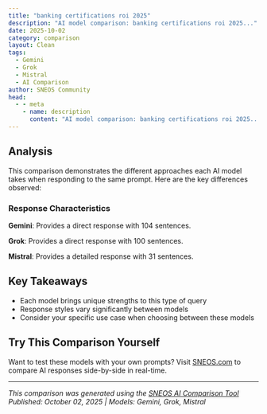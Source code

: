 ```yaml
---
title: "banking certifications roi 2025"
description: "AI model comparison: banking certifications roi 2025..."
date: 2025-10-02
category: comparison
layout: Clean
tags:
  - Gemini
  - Grok
  - Mistral
  - AI Comparison
author: SNEOS Community
head:
  - - meta
    - name: description
      content: "AI model comparison: banking certifications roi 2025..."
---
```


<ChatComparison
  title="banking certifications roi 2025"
  prompt="banking certifications roi 2025"
  :responses='{"Gemini": "Okay, let\u0027s break down the Return on Investment (ROI) of banking certifications in 2025. It\u0027s impossible to give definitive numbers (ROI calculations are highly individual), but I can provide a framework for thinking about it, factors to consider, and some likely trends.\n\n**Key Framework: Understanding ROI**\n\nROI is essentially: ((Benefit - Cost) / Cost) * 100\n\n* **Benefit:** Increased salary, better job opportunities, faster promotions, greater job security, enhanced skills, improved performance, network expansion, and potentially higher bonuses.\n* **Cost:** Exam fees, study materials (books, courses, practice exams), membership fees, time spent studying (potentially lost income from not working those hours), travel expenses (if applicable).\n\n**Factors Influencing ROI in 2025**\n\n1. **The Specific Certification:** This is the single biggest factor. Some certifications are highly valued by employers and directly correlate with increased earning potential. Others are less impactful.\n\n2. **Your Current Role and Experience:** A certification will have a different impact on someone just starting in banking versus someone with 10 years of experience. Entry-level certifications can be a significant boost, while senior professionals may need more specialized, advanced credentials.\n\n3. **Your Career Goals:** Are you trying to move into a specific area (e.g., risk management, wealth management, compliance)? A certification directly related to that field will have a much higher ROI than a general banking certification.\n\n4. **The Demand for the Skill Set:** Some areas of banking are experiencing high demand (e.g., cybersecurity, data analytics, sustainable finance). Certifications in those areas are likely to have a higher ROI.\n\n5. **Employer Recognition and Support:** Some banks actively encourage and reward employees for obtaining certifications. They may offer tuition reimbursement, bonuses, or promotions.\n\n6. **Your Ability to Apply the Knowledge:** A certification is only valuable if you can demonstrate the skills and knowledge you\u0027ve gained in your job. Simply having the letters after your name isn\u0027t enough.\n\n7. **Networking Opportunities:** Some certifications come with membership in professional organizations, which can open doors to networking, mentorship, and job opportunities. Factor this into the \u0022benefit\u0022 side of the ROI.\n\n8. **The changing banking landscape:** With the increase in fintech and the rise of digital banking, certifications related to these areas will become increasingly valuable.\n**Certifications to Consider (and Potential ROI Considerations for 2025):**\n\n* **General Banking/Financial Services:**\n * **Series 7, 63, 65, 66 (FINRA):** These are licenses, not certifications, but essential for many roles involving securities. *ROI:* Very high if required for your job; no ROI if not necessary.\n * **Certified Financial Planner (CFP):** For financial advisors. *ROI:* Potentially high, especially with the aging population and increasing demand for financial planning services. Requires significant study and experience.\n * **Chartered Financial Analyst (CFA):** Highly respected, covers investment management. *ROI:* High for portfolio managers, analysts, and other investment professionals. Very demanding.\n * **Accredited Financial Analyst (AFA):** Similar to the CFA, also covers investment management. *ROI:* Lower than CFA but potentially a more streamlined path.\n * **Certified Bank Auditor (CBA):** For internal auditors. *ROI:* Good if you\u0027re in internal audit, provides credibility and career advancement opportunities.\n * **Financial Risk Manager (FRM):** For risk management professionals. *ROI:* High, especially with increased regulatory scrutiny and the growing importance of risk management.\n * **Certified Anti-Money Laundering Specialist (CAMS):** For compliance professionals. *ROI:* High, given increasing regulatory focus on AML.\n * **Certified Public Accountant (CPA):** Primarily for accounting, but relevant to banking. *ROI:* High for accounting and finance roles, provides a strong foundation.\n* **Specialized/Emerging Areas:**\n * **Certified Information Systems Security Professional (CISSP) / Certified Information Security Manager (CISM):** For cybersecurity professionals. *ROI:* Very high, given the growing threat of cybercrime in the financial industry.\n * **Certified Data Professional (CDP):** For data analysts and data scientists. *ROI:* High as banks increasingly rely on data-driven decision making.\n * **Project Management Professional (PMP):** For project managers. *ROI:* Good if you\u0027re in a project management role, demonstrates competence and improves project outcomes.\n * **Certifications related to Blockchain and Cryptocurrency:** (e.g., Certified Bitcoin Professional). *ROI:* Potentially high in the long term, especially if you\u0027re working in innovative finance or developing blockchain-based solutions. More speculative at this point.\n * **Certifications related to ESG (Environmental, Social, and Governance) / Sustainable Finance:** (e.g., CFA Certificate in ESG Investing) *ROI:* Growing rapidly as investors and regulators demand more sustainable practices.\n * **Certified Treasury Professional (CTP):** For those in treasury management. *ROI:* Good in a very specific role.\n * **Certified Digital Banker (CDB):** for those in digital transformation of banking. *ROI:* Growing as digital banking becomes more prevalent.\n\n**Likely Trends Affecting ROI in 2025:**\n\n* **Increased Focus on Technology and Data:** Certifications related to data analytics, cybersecurity, cloud computing, and AI will likely see increased demand and higher ROI.\n* **Growing Importance of Compliance and Risk Management:** Regulatory scrutiny is unlikely to decrease, so certifications in AML, risk management, and compliance will remain valuable.\n* **The Rise of Sustainable Finance:** ESG investing is becoming mainstream, driving demand for professionals with expertise in this area.\n* **Digital Transformation:** As banks embrace digital technologies, certifications related to digital banking, fintech, and customer experience will become more important.\n* **Micro-Credentials and Stackable Certifications:** Shorter, more focused training programs and certifications may become more popular, allowing professionals to develop specific skills quickly. These can be \u0022stacked\u0022 to build a more comprehensive skill set.\n\n**How to Estimate YOUR ROI:**\n\n1. **Research Salary Data:** Use websites like Glassdoor, Salary.com, Payscale, and LinkedIn to research the average salary for professionals with the certification you\u0027re considering in your location and with your experience level. Compare this to your current salary.\n2. **Talk to Professionals:** Network with people who have the certification you\u0027re interested in. Ask them about their experience, how the certification has helped their career, and what kind of salary increase they\u0027ve seen.\n3. **Consider Employer Support:** Find out if your employer offers tuition reimbursement, bonuses, or promotions for obtaining certifications.\n4. **Factor in Time Commitment:** Be realistic about how much time you\u0027ll need to study and prepare for the exam. Consider the opportunity cost of not working during that time.\n5. **Project Future Career Growth:** Think about how the certification will help you advance in your career over the next 3-5 years. Will it open doors to new opportunities or allow you to take on more challenging and higher-paying roles?\n\n**Example Scenario:**\n\nLet\u0027s say you\u0027re a compliance officer considering getting a CAMS certification.\n\n* **Cost:** Exam fee ($1,695), study materials ($500), membership fee ($295), time spent studying (approximately 100 hours).\n* **Benefit:** You research and find that CAMS-certified compliance officers in your area earn on average $10,000 more per year than those without the certification. You also believe it will increase your chances of promotion.\n\n**ROI Calculation (Simplified):**\n\n* Cost: $1,695 \u002B $500 \u002B $295 = $2,490 (ignoring the cost of time)\n* Benefit (Year 1): $10,000\n* ROI (Year 1): (($10,000 - $2,490) / $2,490) * 100 = ~301%\n\nIn this simplified example, the ROI is very high in the first year. Keep in mind it does not factor in the cost of your time spent studying.\n\n**Important Considerations:**\n\n* **This is just an example.** Actual ROI will vary depending on individual circumstances.\n* **Focus on Quality:** Choose reputable certification programs that are well-recognized by employers.\n* **Continuous Learning:** The banking industry is constantly evolving, so it\u0027s important to stay up-to-date on the latest trends and developments. Consider ongoing professional development after obtaining your certification.\n* **Soft Skills:** Don\u0027t neglect soft skills like communication, leadership, and problem-solving. Certifications can enhance your technical skills, but soft skills are essential for career success.\n\nBy carefully considering these factors and conducting thorough research, you can make informed decisions about which banking certifications are most likely to provide a strong ROI for your career in 2025. Good luck!\n", "Grok": "Determining the Return on Investment (ROI) for banking certifications in 2025 involves evaluating the potential career benefits, costs, and market trends affecting the financial services industry. While exact figures and outcomes depend on individual circumstances, economic conditions, and specific certifications, I can provide a framework and insights based on current data and projected trends up to 2025.\n\n### Key Banking Certifications and Their Relevance in 2025\nBanking certifications can enhance skills, credibility, and career opportunities. Below are some popular certifications and their expected relevance:\n\n1. **Certified Financial Analyst (CFA)** \n - **Focus**: Investment management, portfolio analysis, and financial modeling.\n - **Cost**: Approximately $2,500\u2013$4,500 (including exam fees and study materials).\n - **ROI Potential**: High. CFA holders often see salary increases of 20\u201350% post-certification, with roles in investment banking, asset management, and hedge funds. By 2025, demand for CFAs is expected to grow due to increasing complexity in global markets and sustainable investing trends.\n - **Target Salary**: $100,000\u2013$200,000 annually for mid- to senior-level roles.\n\n2. **Certified Public Accountant (CPA)** \n - **Focus**: Accounting, auditing, and financial reporting in banking contexts.\n - **Cost**: $1,500\u2013$3,000.\n - **ROI Potential**: Moderate to High. CPAs in banking can transition to roles like financial controller or compliance officer. With regulatory scrutiny increasing by 2025, CPAs will remain valuable.\n - **Target Salary**: $80,000\u2013$150,000.\n\n3. **Chartered Alternative Investment Analyst (CAIA)** \n - **Focus**: Alternative investments (hedge funds, private equity, real assets).\n - **Cost**: Around $2,500\u2013$3,000.\n - **ROI Potential**: Moderate to High. As alternative investments grow (projected to reach $17 trillion by 2025 per Preqin), CAIA holders may see strong demand.\n - **Target Salary**: $90,000\u2013$180,000.\n\n4. **Financial Risk Manager (FRM)** \n - **Focus**: Risk management, a critical area in banking.\n - **Cost**: $1,000\u2013$2,000.\n - **ROI Potential**: High. With cybersecurity risks and regulatory changes accelerating through 2025, FRM certification is increasingly relevant for roles in risk analysis and compliance.\n - **Target Salary**: $90,000\u2013$160,000.\n\n5. **Certified Anti-Money Laundering Specialist (CAMS)** \n - **Focus**: AML compliance and fraud prevention.\n - **Cost**: $1,500\u2013$2,000.\n - **ROI Potential**: High. With global AML fines reaching $10 billion annually and stricter regulations expected by 2025, CAMS-certified professionals are in demand.\n - **Target Salary**: $70,000\u2013$120,000.\n\n6. **Professional Banker Certificate (PBC) or Similar Retail Banking Certifications** \n - **Focus**: Retail banking operations, customer service, and sales.\n - **Cost**: $500\u2013$1,500.\n - **ROI Potential**: Moderate. Useful for entry-level or mid-level bankers looking to advance in retail or branch management, though salary boosts may be smaller.\n - **Target Salary**: $50,000\u2013$80,000.\n\n### Factors Influencing ROI in 2025\n1. **Digital Transformation**: By 2025, banks will further invest in fintech, AI, and blockchain. Certifications that align with tech skills (e.g., CFA with a focus on fintech or FRM with cybersecurity knowledge) may yield higher ROI as demand for hybrid skill sets grows.\n \n2. **Regulatory Environment**: Stricter regulations around data privacy, AML, and risk management will boost demand for certifications like CAMS and FRM.\n\n3. **Sustainability and ESG**: Environmental, Social, and Governance (ESG) factors are shaping banking. Certifications with ESG components (e.g., CFA) will likely offer better ROI as sustainable investing grows (projected to hit $50 trillion by 2025 per Bloomberg Intelligence).\n\n4. **Geographic Location**: ROI varies by region. In financial hubs like New York, London, or Singapore, certifications often lead to higher salary premiums compared to smaller markets.\n\n5. **Experience Level**: Certifications tend to offer better ROI for mid-career professionals (5\u201310 years of experience) compared to entry-level candidates, as they can leverage credentials for promotions or lateral moves.\n\n### Calculating ROI for Banking Certifications\nTo estimate ROI, use this basic formula: \n**ROI (%) = [(Benefit \u2013 Cost) / Cost] x 100** \n- **Benefit**: Potential salary increase \u002B intangible benefits (e.g., job security, network opportunities). For instance, a CFA might boost your salary by $30,000 annually.\n- **Cost**: Certification fees, study materials, and time investment (e.g., lost income if studying full-time).\n\n**Example (CFA in 2025)**: \n- Cost: $3,500 \n- Salary Increase: $30,000/year \n- First-Year ROI: [($30,000 \u2013 $3,500) / $3,500] x 100 = 757% \n(Note: This assumes immediate salary growth, which may take 1\u20132 years post-certification.)\n\n### Market Trends and Projections for 2025\n- **Job Growth**: According to the U.S. Bureau of Labor Statistics (BLS), financial analyst roles (relevant to CFA, FRM) are projected to grow by 5\u20138% annually through 2030. Risk management and compliance roles (FRM, CAMS) may grow faster due to regulatory demands.\n- **Fintech Impact**: Certifications paired with digital skills (e.g., data analytics) will likely see higher ROI as fintech disrupts traditional banking.\n- **Global Demand**: Emerging markets (e.g., India, Africa) are expanding banking services, increasing demand for certified professionals, especially in risk and compliance.\n\n### Challenges to ROI\n- **Time Commitment**: Certifications like CFA or CPA require 300\u20131,000 hours of study, potentially delaying ROI if balancing work and study is challenging.\n- **Saturation**: In some regions or for certain certifications (e.g., PBC), market saturation may reduce salary premiums.\n- **Economic Uncertainty**: Recessions or banking sector slowdowns in 2025 could temporarily dampen hiring or salary growth.\n\n### Recommendations for Maximizing ROI in 2025\n1. **Choose Relevant Certifications**: Align with industry trends (e.g., FRM for risk, CAMS for AML, CFA for investment).\n2. **Combine with Tech Skills**: Learn data analytics, AI, or blockchain alongside certifications to stand out.\n3. **Target High-Demand Roles**: Focus on risk management, compliance, or ESG-related banking roles.\n4. **Leverage Networking**: Use certification communities (e.g., CFA Institute) to access job opportunities.\n5. **Employer Sponsorship**: Seek employer funding for certification costs to reduce personal investment and boost immediate ROI.\n\n### Conclusion\nBanking certifications in 2025 are likely to offer strong ROI, especially for high-demand areas like risk management (FRM), compliance (CAMS), and investment analysis (CFA). While costs range from $500 to $4,500, potential salary increases of $10,000\u2013$50,000 annually can result in ROI percentages of 200\u2013700% within 1\u20133 years, depending on role and region. To maximize returns, align certifications with emerging trends (fintech, ESG, regulatory changes) and pair them with practical skills. For personalized ROI analysis, consider your career stage, location, and specific goals, and consult industry reports or mentors for the latest market insights. If you have a specific certification or role in mind, I can dive deeper into that!", "Mistral": "When considering the return on investment (ROI) for banking certifications by 2025, it\u0027s important to evaluate several factors, including the demand for certified professionals, salary potential, career advancement opportunities, and the cost of obtaining the certification. Here are some key points to consider:\n\n### 1. **Demand for Certified Professionals**\n- **Growing Complexity**: The banking industry is becoming increasingly complex with advancements in technology, regulatory changes, and global economic shifts. Certified professionals who can navigate these complexities will be in high demand.\n- **Fintech and Digital Transformation**: The rise of fintech and digital banking will create new roles and opportunities for certified professionals who understand both traditional banking and emerging technologies.\n\n### 2. **Salary Potential**\n- **Higher Earning Potential**: Certified professionals often command higher salaries compared to their non-certified counterparts. For example, certifications like the Chartered Financial Analyst (CFA) or Certified Public Accountant (CPA) are known to significantly boost earning potential.\n- **Specialization**: Specialized certifications in areas like risk management, compliance, or financial planning can lead to higher salaries due to the specialized knowledge and skills required.\n\n### 3. **Career Advancement**\n- **Leadership Roles**: Certifications can open doors to leadership and management roles, which typically come with higher salaries and more responsibilities.\n- **Global Opportunities**: Many banking certifications are recognized globally, providing opportunities for international career advancement.\n\n### 4. **Cost of Certification**\n- **Initial Costs**: The cost of obtaining a certification includes exam fees, study materials, and possibly training courses. These costs can vary widely depending on the certification.\n- **Maintenance Costs**: Some certifications require ongoing education and renewal fees, which should be factored into the ROI calculation.\n\n### 5. **Specific Certifications**\n- **Chartered Financial Analyst (CFA)**: Known for its rigorous curriculum, the CFA charter is highly respected and can lead to significant career advancement and salary increases.\n- **Certified Public Accountant (CPA)**: Essential for accounting roles in banking, the CPA certification is widely recognized and can lead to higher salaries and more job opportunities.\n- **Certified Financial Planner (CFP)**: Ideal for those in wealth management and financial planning, the CFP certification can enhance credibility and earning potential.\n- **Certified Risk Manager (CRM)**: With the increasing focus on risk management, the CRM certification can be highly valuable, especially in roles related to compliance and risk assessment.\n\n### 6. **Market Trends**\n- **Economic Conditions**: The state of the global economy by 2025 will impact the demand for banking professionals. Economic growth typically increases the need for financial services, while recessions can lead to job cuts.\n- **Regulatory Environment**: Changes in banking regulations can create new roles and opportunities for certified professionals who understand compliance and regulatory requirements.\n\n### 7. **Technological Advancements**\n- **AI and Machine Learning**: Professionals with certifications in data science, AI, and machine learning will be in high demand as banks increasingly rely on these technologies for decision-making and risk management.\n- **Cybersecurity**: With the rise in cyber threats, certifications in cybersecurity will be highly valuable, especially for roles in IT and risk management.\n\n### Conclusion\nThe ROI for banking certifications by 2025 is likely to be high, given the increasing complexity of the industry, the demand for specialized skills, and the potential for career advancement and higher salaries. However, the exact ROI will depend on the specific certification, the individual\u0027s career goals, and the broader economic and regulatory environment. It\u0027s advisable to research the specific certifications and their relevance to your career path to make an informed decision."}' 
  published-date="14:12"
/>

## Analysis

This comparison demonstrates the different approaches each AI model takes when responding to the same prompt. Here are the key differences observed:

### Response Characteristics

**Gemini**: Provides a direct response with 104 sentences. 

**Grok**: Provides a direct response with 100 sentences. 

**Mistral**: Provides a detailed response with 31 sentences. 

## Key Takeaways

- Each model brings unique strengths to this type of query
- Response styles vary significantly between models
- Consider your specific use case when choosing between these models

## Try This Comparison Yourself

Want to test these models with your own prompts? Visit [SNEOS.com](https://sneos.com) to compare AI responses side-by-side in real-time.

---

*This comparison was generated using the [SNEOS AI Comparison Tool](https://sneos.com)*
*Published: October 02, 2025 | Models: Gemini, Grok, Mistral*
